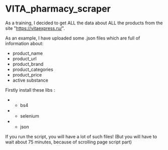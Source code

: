 # VITA_pharmacy_scraper



As a training, I decided to get ALL the data about ALL the products from the site "https://vitaexpress.ru/". 

As an example, I have uploaded some .json files which are full of information about: 
- product_name
- product_url
- product_brand
- product_categories
- product_price
- active substance

Firstly install these libs :
- - bs4
- - selenium
- - json

If you run the script, you will have a lot of such files! (But you will have to wait about 75 minutes, because of scrolling page script part)
